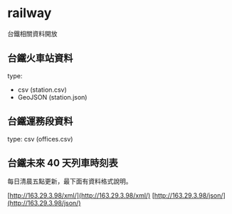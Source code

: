 # railway

台鐵相關資料開放

## 台鐵火車站資料

type: 
- csv (station.csv)
- GeoJSON (station.json)

## 台鐵運務段資料

type: csv (offices.csv)

## 台鐵未來 40 天列車時刻表

每日清晨五點更新，最下面有資料格式說明。

[http://163.29.3.98/xml/](http://163.29.3.98/xml/)
[http://163.29.3.98/json/](http://163.29.3.98/json/)
